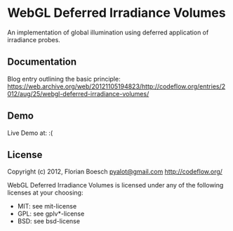 WebGL Deferred Irradiance Volumes
=================================

An implementation of global illumination using deferred application of irradiance probes.

Documentation
-------------

Blog entry outlining the basic principle: https://web.archive.org/web/20121105194823/http://codeflow.org/entries/2012/aug/25/webgl-deferred-irradiance-volumes/

Demo
----

Live Demo at: :(

License
-------

Copyright (c) 2012, Florian Boesch <pyalot@gmail.com> http://codeflow.org/

WebGL Deferred Irradiance Volumes is licensed under any of the following licenses at your choosing:

 * MIT: see mit-license
 * GPL: see gplv*-license
 * BSD: see bsd-license
